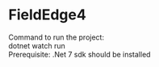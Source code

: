 # FieldEdge4

Command to run the project: <br >
dotnet watch run <br >
Prerequisite: .Net 7 sdk should be installed

